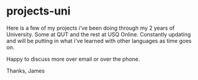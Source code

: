 # projects-uni

Here is a few of my projects i've been doing through my 2 years of University. Some at QUT and the rest at USQ Online.
Constantly updating and will be putting in what i've learned with other languages as time goes on. 

Happy to discuss more over email or over the phone. 

Thanks,
James
